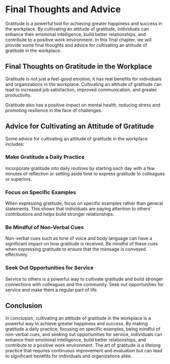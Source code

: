 Final Thoughts and Advice
=================================================

Gratitude is a powerful tool for achieving greater happiness and success in the workplace. By cultivating an attitude of gratitude, individuals can enhance their emotional intelligence, build better relationships, and contribute to a positive work environment. In this final chapter, we will provide some final thoughts and advice for cultivating an attitude of gratitude in the workplace.

Final Thoughts on Gratitude in the Workplace
--------------------------------------------

Gratitude is not just a feel-good emotion; it has real benefits for individuals and organizations in the workplace. Cultivating an attitude of gratitude can lead to increased job satisfaction, improved communication, and greater productivity.

Gratitude also has a positive impact on mental health, reducing stress and promoting resilience in the face of challenges.

Advice for Cultivating an Attitude of Gratitude
-----------------------------------------------

Some advice for cultivating an attitude of gratitude in the workplace includes:

### Make Gratitude a Daily Practice

Incorporate gratitude into daily routines by starting each day with a few minutes of reflection or setting aside time to express gratitude to colleagues or superiors.

### Focus on Specific Examples

When expressing gratitude, focus on specific examples rather than general statements. This shows that individuals are paying attention to others' contributions and helps build stronger relationships.

### Be Mindful of Non-Verbal Cues

Non-verbal cues such as tone of voice and body language can have a significant impact on how gratitude is received. Be mindful of these cues when expressing gratitude to ensure that the message is conveyed effectively.

### Seek Out Opportunities for Service

Service to others is a powerful way to cultivate gratitude and build stronger connections with colleagues and the community. Seek out opportunities for service and make them a regular part of life.

Conclusion
----------

In conclusion, cultivating an attitude of gratitude in the workplace is a powerful way to achieve greater happiness and success. By making gratitude a daily practice, focusing on specific examples, being mindful of non-verbal cues, and seeking out opportunities for service, individuals can enhance their emotional intelligence, build better relationships, and contribute to a positive work environment. The art of gratitude is a lifelong practice that requires continuous improvement and evaluation but can lead to significant benefits for individuals and organizations alike.
